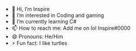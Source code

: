 - 👋 Hi, I’m Inspire
- 👀 I’m interested in Coding and gaming
- 🌱 I’m currently learning C#
- 📫 How to reach me: Add me on lol Inspire#0000
- 😄 Pronouns: He/Him
- ⚡ Fun fact: I like turtles

<!---
Inspireless4/Inspireless4 is a ✨ special ✨ repository because its `README.md` (this file) appears on your GitHub profile.
You can click the Preview link to take a look at your changes.
--->
